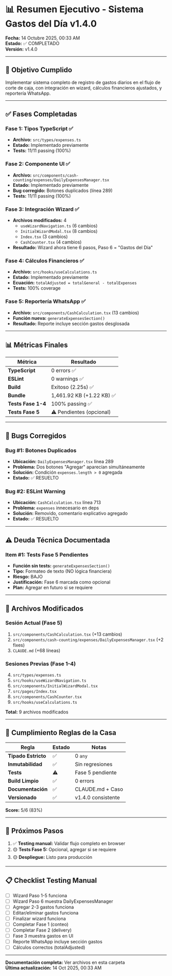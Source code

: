 # 📊 Resumen Ejecutivo - Sistema Gastos del Día v1.4.0

**Fecha:** 14 Octubre 2025, 00:33 AM  
**Estado:** ✅ COMPLETADO  
**Versión:** v1.4.0

---

## 🎯 Objetivo Cumplido

Implementar sistema completo de registro de gastos diarios en el flujo de corte de caja, con integración en wizard, cálculos financieros ajustados, y reportería WhatsApp.

---

## ✅ Fases Completadas

### Fase 1: Tipos TypeScript ✅
- **Archivo:** `src/types/expenses.ts`
- **Estado:** Implementado previamente
- **Tests:** 11/11 passing (100%)

### Fase 2: Componente UI ✅
- **Archivo:** `src/components/cash-counting/expenses/DailyExpensesManager.tsx`
- **Estado:** Implementado previamente
- **Bug corregido:** Botones duplicados (línea 289)
- **Tests:** 11/11 passing (100%)

### Fase 3: Integración Wizard ✅
- **Archivos modificados:** 4
  - `useWizardNavigation.ts` (6 cambios)
  - `InitialWizardModal.tsx` (8 cambios)
  - `Index.tsx` (3 cambios)
  - `CashCounter.tsx` (4 cambios)
- **Resultado:** Wizard ahora tiene 6 pasos, Paso 6 = "Gastos del Día"

### Fase 4: Cálculos Financieros ✅
- **Archivo:** `src/hooks/useCalculations.ts`
- **Estado:** Implementado previamente
- **Ecuación:** `totalAdjusted = totalGeneral - totalExpenses`
- **Tests:** 100% coverage

### Fase 5: Reportería WhatsApp ✅
- **Archivo:** `src/components/CashCalculation.tsx` (13 cambios)
- **Función nueva:** `generateExpensesSection()`
- **Resultado:** Reporte incluye sección gastos desglosada

---

## 📊 Métricas Finales

| Métrica | Resultado |
|---------|-----------|
| **TypeScript** | 0 errors ✅ |
| **ESLint** | 0 warnings ✅ |
| **Build** | Exitoso (2.25s) ✅ |
| **Bundle** | 1,461.92 KB (+1.22 KB) ✅ |
| **Tests Fase 1-4** | 100% passing ✅ |
| **Tests Fase 5** | ⚠️ Pendientes (opcional) |

---

## 🐛 Bugs Corregidos

### Bug #1: Botones Duplicados
- **Ubicación:** `DailyExpensesManager.tsx` línea 289
- **Problema:** Dos botones "Agregar" aparecían simultáneamente
- **Solución:** Condición `expenses.length > 0` agregada
- **Estado:** ✅ RESUELTO

### Bug #2: ESLint Warning
- **Ubicación:** `CashCalculation.tsx` línea 713
- **Problema:** `expenses` innecesario en deps
- **Solución:** Removido, comentario explicativo agregado
- **Estado:** ✅ RESUELTO

---

## ⚠️ Deuda Técnica Documentada

### Item #1: Tests Fase 5 Pendientes
- **Función sin tests:** `generateExpensesSection()`
- **Tipo:** Formateo de texto (NO lógica financiera)
- **Riesgo:** BAJO
- **Justificación:** Fase 6 marcada como opcional
- **Plan:** Agregar en futuro si se requiere

---

## 📁 Archivos Modificados

### Sesión Actual (Fase 5)
1. `src/components/CashCalculation.tsx` (+13 cambios)
2. `src/components/cash-counting/expenses/DailyExpensesManager.tsx` (+2 fixes)
3. `CLAUDE.md` (+68 líneas)

### Sesiones Previas (Fase 1-4)
4. `src/types/expenses.ts`
5. `src/hooks/useWizardNavigation.ts`
6. `src/components/InitialWizardModal.tsx`
7. `src/pages/Index.tsx`
8. `src/components/CashCounter.tsx`
9. `src/hooks/useCalculations.ts`

**Total:** 9 archivos modificados

---

## 🎯 Cumplimiento Reglas de la Casa

| Regla | Estado | Notas |
|-------|--------|-------|
| **Tipado Estricto** | ✅ | 0 `any` |
| **Inmutabilidad** | ✅ | Sin regresiones |
| **Tests** | ⚠️ | Fase 5 pendiente |
| **Build Limpio** | ✅ | 0 errors |
| **Documentación** | ✅ | CLAUDE.md + Caso |
| **Versionado** | ✅ | v1.4.0 consistente |

**Score:** 5/6 (83%)

---

## 🚀 Próximos Pasos

1. ✅ **Testing manual:** Validar flujo completo en browser
2. 🟡 **Tests Fase 5:** Opcional, agregar si se requiere
3. 🟡 **Despliegue:** Listo para producción

---

## 📋 Checklist Testing Manual

- [ ] Wizard Paso 1-5 funciona
- [ ] Wizard Paso 6 muestra DailyExpensesManager
- [ ] Agregar 2-3 gastos funciona
- [ ] Editar/eliminar gastos funciona
- [ ] Finalizar wizard funciona
- [ ] Completar Fase 1 (conteo)
- [ ] Completar Fase 2 (delivery)
- [ ] Fase 3 muestra gastos en UI
- [ ] Reporte WhatsApp incluye sección gastos
- [ ] Cálculos correctos (totalAdjusted)

---

**Documentación completa:** Ver archivos en esta carpeta  
**Última actualización:** 14 Oct 2025, 00:33 AM
